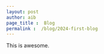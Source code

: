 ```yaml
---
layout: post
author: aib
page_title :  Blog
permalink :  /blog/2024-first-blog
---
```



This is awesome.